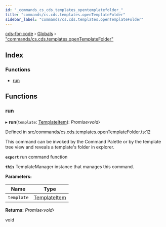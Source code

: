 ```yaml
---
id: "_commands_cs_cds_templates_opentemplatefolder_"
title: "commands/cs.cds.templates.openTemplateFolder"
sidebar_label: "commands/cs.cds.templates.openTemplateFolder"
---
```


[cds-for-code](../index.md) › [Globals](../globals.md) › ["commands/cs.cds.templates.openTemplateFolder"](_commands_cs_cds_templates_opentemplatefolder_.md)

## Index

### Functions

* [run](_commands_cs_cds_templates_opentemplatefolder_.md#run)

## Functions

###  run

▸ **run**(`template`: [TemplateItem](../classes/_components_templates_types_.templateitem.md)): *Promise‹void›*

Defined in src/commands/cs.cds.templates.openTemplateFolder.ts:12

This command can be invoked by the Command Palette or by the template tree view and reveals
a template's folder in explorer.

**`export`** run command function

**`this`** TemplateManager instance that manages this command.

**Parameters:**

Name | Type |
------ | ------ |
`template` | [TemplateItem](../classes/_components_templates_types_.templateitem.md) |

**Returns:** *Promise‹void›*

void
